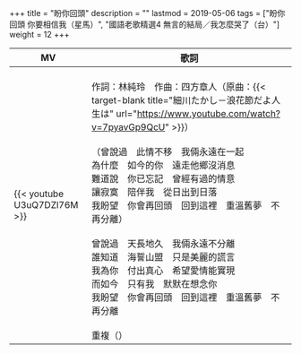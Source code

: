 +++
title = "盼你回頭"
description = ""
lastmod = 2019-05-06
tags = ["盼你回頭 你要相信我（星馬）", "國語老歌精選4 無言的結局／我怎麼哭了（台）"]
weight = 12
+++

MV  | 歌詞  
--------------|-------
{{< youtube U3uQ7DZl76M >}}|<br/>作詞：林純玲　作曲：四方章人（原曲：{{< target-blank title="細川たかし－浪花節だよ人生は" url="https://www.youtube.com/watch?v=7pyavGp9QcU" >}}）<br/><br/>（曾說過　此情不移　我倆永遠在一起<br/> 為什麼　如今的你　遠走他鄉沒消息<br/>難道說　你已忘記　曾經有過的情意<br/>讓寂寞　陪伴我　從日出到日落<br/> 我盼望　你會再回頭　回到這裡　重溫舊夢　不再分離）<br/><br/>曾說過　天長地久　我倆永遠不分離<br/>誰知道　海誓山盟　只是美麗的謊言<br/>我為你　付出真心　希望愛情能實現<br/>而如今　只有我　默默在想念你<br/>我盼望　你會再回頭　回到這裡　重溫舊夢　不再分離<br/><br/>重複（）